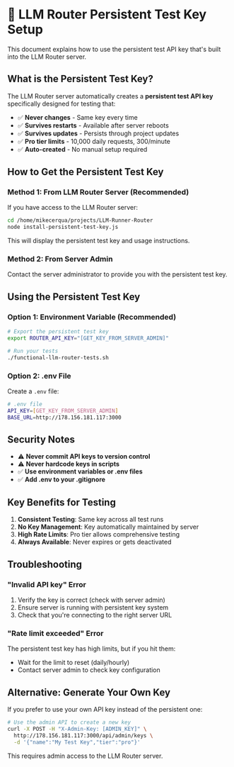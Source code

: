 # 🔑 LLM Router Persistent Test Key Setup

This document explains how to use the persistent test API key that's built into the LLM Router server.

## What is the Persistent Test Key?

The LLM Router server automatically creates a **persistent test API key** specifically designed for testing that:

- ✅ **Never changes** - Same key every time
- ✅ **Survives restarts** - Available after server reboots
- ✅ **Survives updates** - Persists through project updates
- ✅ **Pro tier limits** - 10,000 daily requests, 300/minute
- ✅ **Auto-created** - No manual setup required

## How to Get the Persistent Test Key

### Method 1: From LLM Router Server (Recommended)

If you have access to the LLM Router server:

```bash
cd /home/mikecerqua/projects/LLM-Runner-Router
node install-persistent-test-key.js
```

This will display the persistent test key and usage instructions.

### Method 2: From Server Admin

Contact the server administrator to provide you with the persistent test key.

## Using the Persistent Test Key

### Option 1: Environment Variable (Recommended)

```bash
# Export the persistent test key
export ROUTER_API_KEY="[GET_KEY_FROM_SERVER_ADMIN]"

# Run your tests
./functional-llm-router-tests.sh
```

### Option 2: .env File

Create a `.env` file:

```bash
# .env file
API_KEY=[GET_KEY_FROM_SERVER_ADMIN]
BASE_URL=http://178.156.181.117:3000
```

## Security Notes

- ⚠️ **Never commit API keys to version control**
- ⚠️ **Never hardcode keys in scripts**
- ✅ **Use environment variables or .env files**
- ✅ **Add .env to your .gitignore**

## Key Benefits for Testing

1. **Consistent Testing**: Same key across all test runs
2. **No Key Management**: Key automatically maintained by server
3. **High Rate Limits**: Pro tier allows comprehensive testing
4. **Always Available**: Never expires or gets deactivated

## Troubleshooting

### "Invalid API key" Error

1. Verify the key is correct (check with server admin)
2. Ensure server is running with persistent key system
3. Check that you're connecting to the right server URL

### "Rate limit exceeded" Error

The persistent test key has high limits, but if you hit them:
- Wait for the limit to reset (daily/hourly)
- Contact server admin to check key configuration

## Alternative: Generate Your Own Key

If you prefer to use your own API key instead of the persistent one:

```bash
# Use the admin API to create a new key
curl -X POST -H "X-Admin-Key: [ADMIN_KEY]" \
  http://178.156.181.117:3000/api/admin/keys \
  -d '{"name":"My Test Key","tier":"pro"}'
```

This requires admin access to the LLM Router server.